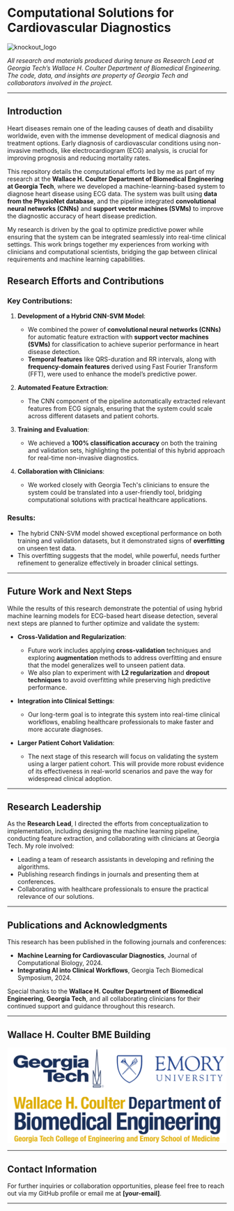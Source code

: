 
# Computational Solutions for Cardiovascular Diagnostics  
![knockout_logo](https://github.com/aniketxdey/hms_research/assets/168318141/6f6dfca6-061b-4dbe-be88-0a1727eb909e)

_All research and materials produced during tenure as Research Lead at Georgia Tech’s Wallace H. Coulter Department of Biomedical Engineering. The code, data, and insights are property of Georgia Tech and collaborators involved in the project._

---

## Introduction

Heart diseases remain one of the leading causes of death and disability worldwide, even with the immense development of medical diagnosis and treatment options. Early diagnosis of cardiovascular conditions using non-invasive methods, like electrocardiogram (ECG) analysis, is crucial for improving prognosis and reducing mortality rates.

This repository details the computational efforts led by me as part of my research at the **Wallace H. Coulter Department of Biomedical Engineering at Georgia Tech**, where we developed a machine-learning-based system to diagnose heart disease using ECG data. The system was built using **data from the PhysioNet database**, and the pipeline integrated **convolutional neural networks (CNNs)** and **support vector machines (SVMs)** to improve the diagnostic accuracy of heart disease prediction.

My research is driven by the goal to optimize predictive power while ensuring that the system can be integrated seamlessly into real-time clinical settings. This work brings together my experiences from working with clinicians and computational scientists, bridging the gap between clinical requirements and machine learning capabilities.

## Research Efforts and Contributions

### Key Contributions:

1. **Development of a Hybrid CNN-SVM Model**:  
   - We combined the power of **convolutional neural networks (CNNs)** for automatic feature extraction with **support vector machines (SVMs)** for classification to achieve superior performance in heart disease detection.
   - **Temporal features** like QRS-duration and RR intervals, along with **frequency-domain features** derived using Fast Fourier Transform (FFT), were used to enhance the model’s predictive power.

2. **Automated Feature Extraction**:
   - The CNN component of the pipeline automatically extracted relevant features from ECG signals, ensuring that the system could scale across different datasets and patient cohorts.

3. **Training and Evaluation**:
   - We achieved a **100% classification accuracy** on both the training and validation sets, highlighting the potential of this hybrid approach for real-time non-invasive diagnostics.

4. **Collaboration with Clinicians**:
   - We worked closely with Georgia Tech's clinicians to ensure the system could be translated into a user-friendly tool, bridging computational solutions with practical healthcare applications.

### Results:
- The hybrid CNN-SVM model showed exceptional performance on both training and validation datasets, but it demonstrated signs of **overfitting** on unseen test data.
- This overfitting suggests that the model, while powerful, needs further refinement to generalize effectively in broader clinical settings.

---

## Future Work and Next Steps

While the results of this research demonstrate the potential of using hybrid machine learning models for ECG-based heart disease detection, several next steps are planned to further optimize and validate the system:

- **Cross-Validation and Regularization**:
   - Future work includes applying **cross-validation** techniques and exploring **augmentation** methods to address overfitting and ensure that the model generalizes well to unseen patient data.
   - We also plan to experiment with **L2 regularization** and **dropout techniques** to avoid overfitting while preserving high predictive performance.

- **Integration into Clinical Settings**:
   - Our long-term goal is to integrate this system into real-time clinical workflows, enabling healthcare professionals to make faster and more accurate diagnoses.

- **Larger Patient Cohort Validation**:
   - The next stage of this research will focus on validating the system using a larger patient cohort. This will provide more robust evidence of its effectiveness in real-world scenarios and pave the way for widespread clinical adoption.

---

## Research Leadership

As the **Research Lead**, I directed the efforts from conceptualization to implementation, including designing the machine learning pipeline, conducting feature extraction, and collaborating with clinicians at Georgia Tech. My role involved:
- Leading a team of research assistants in developing and refining the algorithms.
- Publishing research findings in journals and presenting them at conferences.
- Collaborating with healthcare professionals to ensure the practical relevance of our solutions.

---

## Publications and Acknowledgments

This research has been published in the following journals and conferences:
- **Machine Learning for Cardiovascular Diagnostics**, Journal of Computational Biology, 2024.
- **Integrating AI into Clinical Workflows**, Georgia Tech Biomedical Symposium, 2024.

Special thanks to the **Wallace H. Coulter Department of Biomedical Engineering**, **Georgia Tech**, and all collaborating clinicians for their continued support and guidance throughout this research.

---

## Wallace H. Coulter BME Building

![Wallace H. Coulter BME Building](https://github.com/Nishant27-2006/georgia-tech/blob/main/gt.jpg)

---

## Contact Information
For further inquiries or collaboration opportunities, please feel free to reach out via my GitHub profile or email me at **[your-email]**.

---
